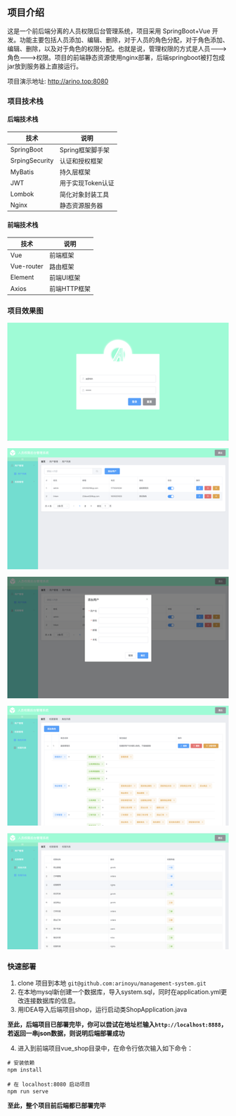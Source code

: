 ## 项目介绍


这是一个前后端分离的人员权限后台管理系统，项目采用 SpringBoot+Vue 开发。功能主要包括人员添加、编辑、删除，对于人员的角色分配，对于角色添加、编辑、删除，以及对于角色的权限分配。也就是说，管理权限的方式是人员--->角色--->权限。项目的前端静态资源使用nginx部署，后端springboot被打包成jar放到服务器上直接运行。



项目演示地址:   <http://arino.top:8080>



### 项目技术栈

#### 后端技术栈

| 技术           | 说明              |
| -------------- | ----------------- |
| SpringBoot     | Spring框架脚手架  |
| SrpingSecurity | 认证和授权框架    |
| MyBatis        | 持久层框架        |
| JWT            | 用于实现Token认证 |
| Lombok         | 简化对象封装工具  |
| Nginx          | 静态资源服务器    |

#### 前端技术栈

| 技术       | 说明         |
| ---------- | ------------ |
| Vue        | 前端框架     |
| Vue-router | 路由框架     |
| Element    | 前端UI框架   |
| Axios      | 前端HTTP框架 |



### 项目效果图

<img src="./pictures/login.png" alt="login"  />

![users](./pictures/users.png)

![form](pictures/form.png)

![roles](pictures/roles.png)

![rights](pictures/rights.png)



### 快速部署

1. clone 项目到本地 `git@github.com:arinoyu/management-system.git`
2. 在本地mysql新创建一个数据库，导入system.sql，同时在application.yml更改连接数据库的信息。
3. 用IDEA导入后端项目shop，运行启动类ShopApplication.java

**至此，后端项目已部署完毕，你可以尝试在地址栏输入`http://localhost:8888`，若返回一串json数据，则说明后端部署成功**

4. 进入到前端项目vue_shop目录中，在命令行依次输入如下命令：

```
# 安装依赖
npm install

# 在 localhost:8080 启动项目
npm run serve
```

**至此，整个项目前后端都已部署完毕**

